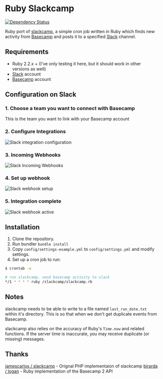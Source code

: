 # Ruby Slackcamp

[![Dependency Status](https://gemnasium.com/jasonwells/ruby-slackcamp.svg)](https://gemnasium.com/jasonwells/ruby-slackcamp)

Ruby port of [slackcamp](https://github.com/jamescarlos/slackcamp), a simple cron job written in Ruby which finds new activity from [Basecamp](http://basecamp.com) and posts it to a specified [Slack](http://slack.com) channel.

## Requirements
- Ruby 2.2.x + (I've only testing it here, but it should work in other versions as well)
- [Slack](http://slack.com) account
- [Basecamp](http://basecamp.com) account

## Configuration on Slack

### 1. Choose a team you want to connect with Basecamp
This is the team you want to link with your Basecamp account

### 2. Configure Integrations

![Slack integration configuration](http://plopster.blob.core.windows.net/slackcamp/slack_configure_integrations.png)

### 3. Incoming Webhooks

![Slack Incoming Webhooks](http://plopster.blob.core.windows.net/slackcamp/slack_webhooks.png)

### 4. Set up webhook

![Slack webhook setup](http://plopster.blob.core.windows.net/slackcamp/slack_webhook_setup.png?123)

### 5. Integration complete

![Slack webhook active](http://plopster.blob.core.windows.net/slackcamp/slack_integration_complete.png)

## Installation
1. Clone the repository.
2. Run bundler `bundle install`
3. Copy `config/settings-example.yml` to `config/settings.yml` and modify settings.
4. Set up a cron job to run:

```bash
$ crontab -e

# run slackcamp, send basecamp activity to slack
*/1 * * * * ruby /slackcamp/slackcamp.rb
```

## Notes
slackcamp needs to be able to write to a file named `last_run_date.txt` within it's directory. This is so that when we don't get duplicate events from Basecamp.

slackcamp also relies on the accuracy of Ruby's `Time.now` and related functions. If the server time is inaccurate, you may receive duplicate (or missing) messages.

## Thanks
[jamescarlos / slackcamp](https://github.com/jamescarlos/slackcamp) - Orignal PHP implementaion of slackcamp
[birarda / logan](https://github.com/birarda/logan) - Ruby implementation of the Basecamp 2 API

